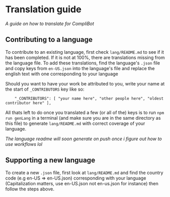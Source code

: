 # Translation guide
*A guide on how to translate for CompliBot*

## Contributing to a language
To contribute to an existing language, first check `lang/README.md` to see if it has been completed. If it is not at 100%, there are translations missing from the language file.
To add these translations, find the language's `.json` file and copy keys from `en-US.json` into the language's file and replace the english text with one corresponding to your language

Should you want to have your work be attributed to you, write your name at the start of `_CONTRIBUTORS` key like so:
```
    "_CONTRIBUTORS": [ "your name here", "other people here", "oldest contributor here" ],
```
All thats left to do once you translated a few (or all of the) keys is to run `npm run genLang` in a terminal (and make sure you are in the same directory as this file) to generate `lang/README.md` with correct coverage of your language.

_The language readme will soon generate on push once i figure out how to use workflows lol_

## Supporting a new language
To create a new `.json` file, first look at `lang/README.md` and find the country code (e.g en-US => en-US.json) corresponding with your language (Capitalization matters, use en-US.json not en-us.json for instance) then follow the steps above.

